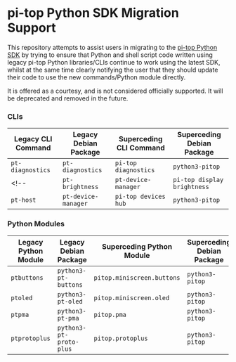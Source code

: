 # pi-top Python SDK Migration Support

This repository attempts to assist users in migrating to the [pi-top Python SDK](https://github.com/pi-top/pi-top-Python-SDK/) by trying to ensure that Python and shell script code written using legacy pi-top Python libraries/CLIs continue to work using the latest SDK, whilst at the same time clearly notifying the user that they should update their code to use the new commands/Python module directly.

It is offered as a courtesy, and is not considered officially supported.
It will be deprecated and removed in the future.


### CLIs

| Legacy CLI Command | Legacy Debian Package | Superceding CLI Command     | Superceding Debian Package |
|--------------------|-----------------------|-----------------------------|----------------------------|
| `pt-diagnostics`   | `pt-diagnostics`      | `pi-top diagnostics`        | `python3-pitop`            |
<!-- | `pt-brightness`    | `pt-device-manager`   | `pi-top display brightness` | `python3-pitop`            |
| `pt-host`    | `pt-device-manager`   | `pi-top devices hub` | `python3-pitop`            | -->


### Python Modules

| Legacy Python Module | Legacy Debian Package   | Superceding Python Module  | Superceding Debian Package |
|----------------------|-------------------------|----------------------------|----------------------------|
| `ptbuttons`          | `python3-pt-buttons`    | `pitop.miniscreen.buttons` | `python3-pitop`            |
| `ptoled`             | `python3-pt-oled`       | `pitop.miniscreen.oled`    | `python3-pitop`            |
| `ptpma`              | `python3-pt-pma`        | `pitop.pma`                | `python3-pitop`            |
| `ptprotoplus`        | `python3-pt-proto-plus` | `pitop.protoplus`          | `python3-pitop`            |
